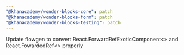 ```yaml
---
"@khanacademy/wonder-blocks-core": patch
"@khanacademy/wonder-blocks-form": patch
"@khanacademy/wonder-blocks-testing": patch
---
```


Update flowgen to convert React.ForwardRefExoticComponent<> and React.FowardedRef<> properly
